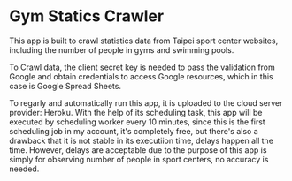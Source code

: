 # Gym Statics Crawler

This app is built to crawl statistics data from Taipei sport center websites, including the number of people in gyms and swimming pools.

To Crawl data, the client secret key is needed to pass the validation from Google and obtain credentials to access Google resources, which in this case is Google Spread Sheets.

To regarly and automatically run this app, it is uploaded to the cloud server provider: Heroku. With the help of its scheduling task, this app will be executed by scheduling worker every 10 minutes, since this is the first scheduling job in my account, it's completely free, but there's also a drawback that it is not stable in its executiion time, delays happen all the time. However, delays are acceptable due to the purpose of this app is simply for observing number of people in sport centers, no accuracy is needed.